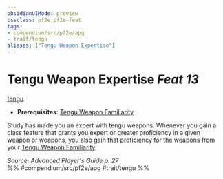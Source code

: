 ```yaml
---
obsidianUIMode: preview
cssclass: pf2e,pf2e-feat
tags:
- compendium/src/pf2e/apg
- trait/tengu
aliases: ["Tengu Weapon Expertise"]
---
```

# Tengu Weapon Expertise  *Feat 13*  
[tengu](../../rules/traits/tengu-b1.md)  

- **Prerequisites**: [Tengu Weapon Familiarity](tengu-weapon-familiarity-apg.md)

Study has made you an expert with tengu weapons. Whenever you gain a class feature that grants you expert or greater proficiency in a given weapon or weapons, you also gain that proficiency for the weapons from your [Tengu Weapon Familiarity](tengu-weapon-familiarity-apg.md).

*Source: Advanced Player's Guide p. 27*  
%% #compendium/src/pf2e/apg #trait/tengu %%